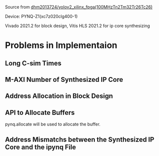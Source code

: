 Source from [dhm2013724/yolov2_xilinx_fpga(100MHzTn2Tm32Tr26Tc26)](https://github.com/dhm2013724/yolov2_xilinx_fpga/tree/100MHzTn2Tm32Tr26Tc26)

Device: PYNQ-Z1(xc7z020clg400-1)

Vivado 2021.2 for block design, Vitis HLS 2021.2 for ip core synthesizing

# Problems in Implementaion

## Long C-sim Times

## M-AXI Number of Synthesized IP Core

## Address Allocation in Block Design

## API to Allocate Buffers

pynq.allocate will be used to allocate the buffer.

## Address Mismatchs between the Synthesized IP Core and the ipynq File